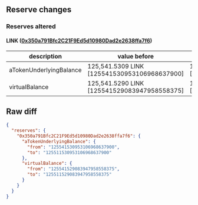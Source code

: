 ## Reserve changes

### Reserves altered

#### LINK ([0x350a791Bfc2C21F9Ed5d10980Dad2e2638ffa7f6](https://optimistic.etherscan.io/address/0x350a791Bfc2C21F9Ed5d10980Dad2e2638ffa7f6))

| description | value before | value after |
| --- | --- | --- |
| aTokenUnderlyingBalance | 125,541.5309 LINK [125541530953106968637900] | 125,511.5309 LINK [125511530953106968637900] |
| virtualBalance | 125,541.5290 LINK [125541529083947958558375] | 125,511.5290 LINK [125511529083947958558375] |


## Raw diff

```json
{
  "reserves": {
    "0x350a791Bfc2C21F9Ed5d10980Dad2e2638ffa7f6": {
      "aTokenUnderlyingBalance": {
        "from": "125541530953106968637900",
        "to": "125511530953106968637900"
      },
      "virtualBalance": {
        "from": "125541529083947958558375",
        "to": "125511529083947958558375"
      }
    }
  }
}
```